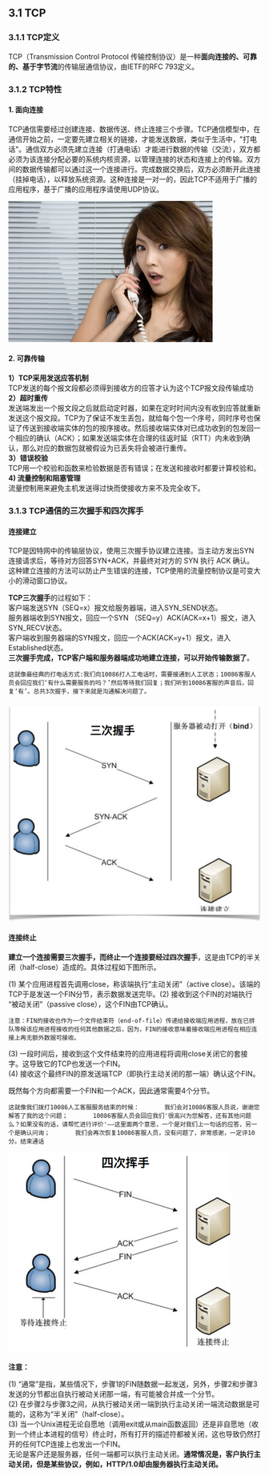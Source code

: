 ## 3.1 TCP

### 3.1.1 TCP定义

TCP（Transmission Control Protocol 传输控制协议）是一种**面向连接的、可靠的、基于字节流**的传输层通信协议，由IETF的RFC 793定义。

### 3.1.2 TCP特性

#### 1. 面向连接

TCP通信需要经过创建连接、数据传送、终止连接三个步骤。TCP通信模型中，在通信开始之前，一定要先建立相关的链接，才能发送数据，类似于生活中，"打电话"。通信双方必须先建立连接（打通电话）才能进行数据的传输（交流），双方都必须为该连接分配必要的系统内核资源，以管理连接的状态和连接上的传输。双方间的数据传输都可以通过这一个连接进行。完成数据交换后，双方必须断开此连接（挂掉电话），以释放系统资源。这种连接是一对一的，因此TCP不适用于广播的应用程序，基于广播的应用程序请使用UDP协议。

![](/assets/dadianhua.png)

#### 2. 可靠传输

**1）TCP采用发送应答机制**  
TCP发送的每个报文段都必须得到接收方的应答才认为这个TCP报文段传输成功  
**2）超时重传**  
发送端发出一个报文段之后就启动定时器，如果在定时时间内没有收到应答就重新发送这个报文段。TCP为了保证不发生丢包，就给每个包一个序号，同时序号也保证了传送到接收端实体的包的按序接收。然后接收端实体对已成功收到的包发回一个相应的确认（ACK）；如果发送端实体在合理的往返时延（RTT）内未收到确认，那么对应的数据包就被假设为已丢失将会被进行重传。  
**3）错误校验**  
TCP用一个校验和函数来检验数据是否有错误；在发送和接收时都要计算校验和。  
**4\) 流量控制和阻塞管理**  
流量控制用来避免主机发送得过快而使接收方来不及完全收下。

### 3.1.3 TCP通信的三次握手和四次挥手

#### 连接建立

TCP是因特网中的传输层协议，使用三次握手协议建立连接。当主动方发出SYN连接请求后，等待对方回答SYN+ACK，并最终对对方的 SYN 执行 ACK 确认。这种建立连接的方法可以防止产生错误的连接，TCP使用的流量控制协议是可变大小的滑动窗口协议。

**TCP三次握手**的过程如下：  
客户端发送SYN（SEQ=x）报文给服务器端，进入SYN\_SEND状态。  
服务器端收到SYN报文，回应一个SYN （SEQ=y）ACK\(ACK=x+1）报文，进入SYN\_RECV状态。  
客户端收到服务器端的SYN报文，回应一个ACK\(ACK=y+1）报文，进入Established状态。  
**三次握手完成，TCP客户端和服务器端成功地建立连接，可以开始传输数据了**。

`这就像最经典的打电话方式:我们向10086打人工电话时，需要接通到人工状态；10086客服人员会回应我们‘有什么需要服务的吗？’然后等待我们回复；我们听到10086客服的声音后，回复‘有’。总共3次握手，接下来就是沟通解决问题了。`

#### ![](/assets/tcp_sanciwoshou.png)

#### 连接终止

**建立一个连接需要三次握手，而终止一个连接要经过四次握手**，这是由TCP的半关闭（half-close）造成的。具体过程如下图所示。

\(1\) 某个应用进程首先调用close，称该端执行“主动关闭”（active close）。该端的TCP于是发送一个FIN分节，表示数据发送完毕。\(2\) 接收到这个FIN的对端执行 “被动关闭”（passive close），这个FIN由TCP确认。

`注意：FIN的接收也作为一个文件结束符（end-of-file）传递给接收端应用进程，放在已排队等候该应用进程接收的任何其他数据之后，因为，FIN的接收意味着接收端应用进程在相应连接上再无额外数据可接收。`

\(3\) 一段时间后，接收到这个文件结束符的应用进程将调用close关闭它的套接字。这导致它的TCP也发送一个FIN。  
\(4\) 接收这个最终FIN的原发送端TCP（即执行主动关闭的那一端）确认这个FIN。

既然每个方向都需要一个FIN和一个ACK，因此通常需要4个分节。

`这就像我们拨打10086人工客服服务结束的时候：      
我们会对10086客服人员说，谢谢您解答了我的这个问题；      
10086客服人员会回应我们'很高兴为您解答，还有其他问题么？如果没有的话，请帮忙进行评价'——这里面两个意思，一个是对我们上一句话的应答，另一个是确认问询；      
我们会再次恢复10086客服人员，没有问题了，非常感谢，一定评10分。结束通话`

![](/assets/tcp_sicihuishou.png)

**注意：**

\(1\) “通常”是指，某些情况下，步骤1的FIN随数据一起发送，另外，步骤2和步骤3发送的分节都出自执行被动关闭那一端，有可能被合并成一个分节。  
\(2\) 在步骤2与步骤3之间，从执行被动关闭一端到执行主动关闭一端流动数据是可能的，这称为“半关闭”（half-close）。  
\(3\) 当一个Unix进程无论自愿地（调用exit或从main函数返回）还是非自愿地（收到一个终止本进程的信号）终止时，所有打开的描述符都被关闭，这也导致仍然打开的任何TCP连接上也发出一个FIN。  
无论是客户还是服务器，任何一端都可以执行主动关闭。**通常情况是，客户执行主动关闭，但是某些协议，例如，HTTP/1.0却由服务器执行主动关闭。**



